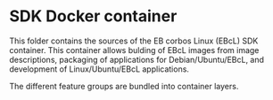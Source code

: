 # SDK Docker container

This folder contains the sources of the EB corbos Linux (EBcL) SDK container.
This container allows bulding of EBcL images from image descriptions, packaging of applications for Debian/Ubuntu/EBcL, and development of Linux/Ubuntu/EBcL applications.

The different feature groups are bundled into container layers.

